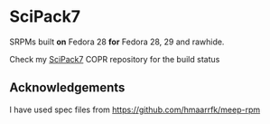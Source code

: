 # SciPack7
SRPMs built 
**on** Fedora 28
**for** Fedora 28, 29 and rawhide.

Check my [SciPack7](https://copr.fedorainfracloud.org/coprs/subimal/SciPack7/) COPR repository for the build status 

## Acknowledgements
I have used spec files from https://github.com/hmaarrfk/meep-rpm
